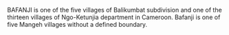 BAFANJI is one of the five villages of Balikumbat subdivision and one of the thirteen villages of Ngo-Ketunjia department in Cameroon. Bafanji is one of five Mangeh villages without a defined boundary.
